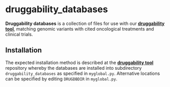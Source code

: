 # druggability_databases


**Druggability databases** is a collection of files for use with our **[druggability tool](https://github.com/ding-lab/druggability)**, matching genomic variants with cited oncological treatments and clinical trials.


## Installation
The expected installation method is described at the **[druggability tool](https://github.com/ding-lab/druggability)** repository whereby the databases are installed into subdirectory ``druggability_databases`` as specified in ``myglobal.py``. Alternative locations can be specified by editing ``DRUGDBDIR`` in ``myglobal.py``.
